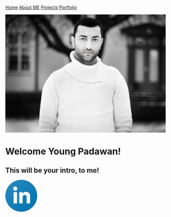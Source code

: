 
[Home](README.md)   <!--comment--> 
[About ME](ABOUTME.md)
[Projects](PROJECTS.MD)
[Portfolio](PORTFOLIO.MD)


![](wisam.jpg)

# Welcome Young Padawan!
## This will be your intro, to me! 

<img src="linkedin.png" alt="drawing" width="100" alt="https://linkedin.com"/>
